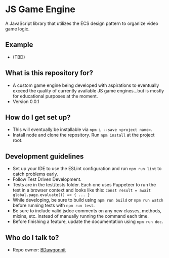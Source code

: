 # JS Game Engine #

A JavaScript library that utilizes the ECS design pattern to organize video game logic.


## Example ##
* (TBD)


## What is this repository for? ##

* A custom game engine being developed with aspirations to eventually exceed the quality of currently available JS game engines...but is mostly for educational purposes at the moment.
* Version 0.0.1


## How do I get set up? ##

* This will eventually be installable via `npm i --save <project name>`.
* Install node and clone the repository. Run `npm install` at the project root.


## Development guidelines ##

* Set up your IDE to use the ESLint configuration and run `npm run lint` to catch problems early.
* Follow Test Driven Development.
* Tests are in the test/tests folder. Each one uses Puppeteer to run the test in a browser context and looks like this: `const result = await global.page.evaluate(() => { ... }`
* While developing, be sure to build using `npm run build` or `npm run watch` before running tests with `npm run test`.
* Be sure to include valid jsdoc comments on any new classes, methods, mixins, etc. instead of manually running the command each time.
* Before finishing a feature, update the documentation using `npm run doc`.


## Who do I talk to? ##

* Repo owner: [BDawgonnit](https://bitbucket.org/BDawgonnit/)
